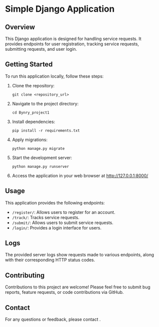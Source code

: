 
# Simple Django Application

## Overview
This Django application is designed for handling service requests. It provides endpoints for user registration, tracking service requests, submitting requests, and user login.

## Getting Started
To run this application locally, follow these steps:

1. Clone the repository:
   ```
   git clone <repository_url>
   ```
2. Navigate to the project directory:
   ```
   cd Bynry_project1

   ```
3. Install dependencies:
   ```
   pip install -r requirements.txt
   ```
4. Apply migrations:
   ```
   python manage.py migrate
   ```
5. Start the development server:
   ```
   python manage.py runserver
   ```
6. Access the application in your web browser at http://127.0.0.1:8000/

## Usage
This application provides the following endpoints:

- `/register/`: Allows users to register for an account.
- `/track/`: Tracks service requests.
- `/submit/`: Allows users to submit service requests.
- `/login/`: Provides a login interface for users.

## Logs
The provided server logs show requests made to various endpoints, along with their corresponding HTTP status codes.

## Contributing
Contributions to this project are welcome! Please feel free to submit bug reports, feature requests, or code contributions via GitHub.

## Contact
For any questions or feedback, please contact .

